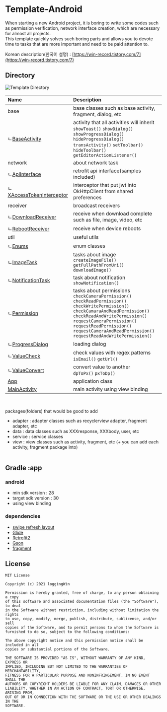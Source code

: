 # Template-Android

When starting a new Android project, it is boring to write some codes such as permission verification, network
interface creation, which are necessary for almost all projects.
<br>This template quickly solves such boring parts and allows you to devote time to tasks that are more important and
need to be paid attention to.

Korean description(한국어 설명) : [https://win-record.tistory.com/7](https://win-record.tistory.com/7)
<br/>
## Directory

![Template Directory](https://github.com/loggingWin/template-android/main/directory.png)

|Name|Description|
|:---|:---|
|base|base classes such as base activity, fragment, dialog, etc|
|ㄴ[BaseActivity](https://github.com/loggingWin/template-android/blob/main/app/src/main/java/com/loggingwin/androidtemplate/base/BaseActivity.kt)|activity that all activities will inherit<br/>`showToast()` `showDialog()` `showProgressDialog()` `hideProgressDialog()`<br/>`transActivity()` `setToolbar()` `hideToolbar()` `getEditorActionListener()`
|network|about network task|
|ㄴ[ApiInterface](https://github.com/loggingWin/template-android/blob/main/app/src/main/java/com/loggingwin/androidtemplate/network/ApiInterface.kt)|retrofit api interface(samples included)|
|ㄴ[XAccessTokenInterceptor](https://github.com/loggingWin/template-android/blob/main/app/src/main/java/com/loggingwin/androidtemplate/network/XAccessTokenInterceptor.kt)|interceptor that put jwt into OkHttpClient from shared preferences|
|receiver|broadcast receivers|
|ㄴ[DownloadReceiver](https://github.com/loggingWin/template-android/blob/main/app/src/main/java/com/loggingwin/androidtemplate/receiver/DownloadReceiver.kt)|receive when download complete such as file, image, video, etc|
|ㄴ[RebootReceiver](https://github.com/loggingWin/template-android/blob/main/app/src/main/java/com/loggingwin/androidtemplate/receiver/RebootReceiver.kt)|receive when device reboots|
|util|useful utils|
|ㄴ[Enums](https://github.com/loggingWin/template-android/blob/main/app/src/main/java/com/loggingwin/androidtemplate/util/Enums.kt)|enum classes|
|ㄴ[ImageTask](https://github.com/loggingWin/template-android/blob/main/app/src/main/java/com/loggingwin/androidtemplate/util/ImageTask.kt)|tasks about image<br/>`createImageFile()` `getFullPathFromUri()` `downloadImage()`|
|ㄴ[NotificationTask](https://github.com/loggingWin/template-android/blob/main/app/src/main/java/com/loggingwin/androidtemplate/util/NotificationTask.kt)|task about notification<br/>`showNotification()`|
|ㄴ[Permission](https://github.com/loggingWin/template-android/blob/main/app/src/main/java/com/loggingwin/androidtemplate/util/Permission.kt)|tasks about permissions<br/>`checkCameraPermission()` `checkReadPermission()` <br/>`checkWritePermission()` `checkCamaraAndReadPermission()` <br/>`checkReadAndWritePermission()` `requestCameraPermission()` <br/>`requestReadPermission()` `requestCameraAndReadPermission()`<br>`requestReadAndWritePermission()`|
|ㄴ[ProgressDialog](https://github.com/loggingWin/template-android/blob/main/app/src/main/java/com/loggingwin/androidtemplate/util/ProgressDialog.kt)|loading dialog|
|ㄴ[ValueCheck](https://github.com/loggingWin/template-android/blob/main/app/src/main/java/com/loggingwin/androidtemplate/util/ValueCheck.kt)|check values with regex patterns<br/>`isEmail()` `getUrl()`
|ㄴ[ValueConvert](https://github.com/loggingWin/template-android/blob/main/app/src/main/java/com/loggingwin/androidtemplate/util/ValueConvert.kt)|convert value to another<br/>`dpToPx()` `pxToDp()`
|[App](https://github.com/loggingWin/template-android/blob/main/app/src/main/java/com/loggingwin/androidtemplate/App.kt)|application class|
|[MainActivity](https://github.com/loggingWin/template-android/blob/main/app/src/main/java/com/loggingwin/androidtemplate/MainActivity.kt)|main activity using view binding|

<br/>

packages(folders) that would be good to add
- adapter : adapter classes such as recyclerview adapter, fragment adapter, etc
- data : data classes such as XXXresponse, XXXbody, user, etc
- service : service classes
- view : view classes such as activity, fragment, etc (+ you can add each activity, fragment package into)
  <br/><br/>

## Gradle :app

### android

- min sdk version : 28<br/>
- target sdk version : 30<br/>
- using view binding

### dependencies

- [swipe refresh layout](https://developer.android.com/jetpack/androidx/releases/swiperefreshlayout)
- [Glide](https://github.com/bumptech/glide)
- [Retrofit2](https://github.com/square/retrofit)
- [Gson](https://github.com/square/retrofit/tree/master/retrofit-converters/gson)
- [fragment](https://developer.android.com/jetpack/androidx/releases/fragment)

## License

```
MIT License

Copyright (c) 2021 loggingWin

Permission is hereby granted, free of charge, to any person obtaining a copy
of this software and associated documentation files (the "Software"), to deal
in the Software without restriction, including without limitation the rights
to use, copy, modify, merge, publish, distribute, sublicense, and/or sell
copies of the Software, and to permit persons to whom the Software is
furnished to do so, subject to the following conditions:

The above copyright notice and this permission notice shall be included in all
copies or substantial portions of the Software.

THE SOFTWARE IS PROVIDED "AS IS", WITHOUT WARRANTY OF ANY KIND, EXPRESS OR
IMPLIED, INCLUDING BUT NOT LIMITED TO THE WARRANTIES OF MERCHANTABILITY,
FITNESS FOR A PARTICULAR PURPOSE AND NONINFRINGEMENT. IN NO EVENT SHALL THE
AUTHORS OR COPYRIGHT HOLDERS BE LIABLE FOR ANY CLAIM, DAMAGES OR OTHER
LIABILITY, WHETHER IN AN ACTION OF CONTRACT, TORT OR OTHERWISE, ARISING FROM,
OUT OF OR IN CONNECTION WITH THE SOFTWARE OR THE USE OR OTHER DEALINGS IN THE
SOFTWARE.
```